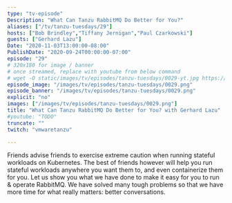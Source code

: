 ```yaml
---
type: "tv-episode"
Description: "What Can Tanzu RabbitMQ Do Better for You?"
aliases: ["/tv/tanzu-tuesdays/29"]
hosts: ["Bob Brindley","Tiffany Jernigan","Paul Czarkowski"]
guests: ["Gerhard Lazu"]
Date: "2020-11-03T13:00:00-08:00"
PublishDate: "2020-09-24T00:00:00-07:00"
episode: "29"
# 320x180 for image / banner
# once streamed, replace with youtube from below command
# wget -O static/images/tv/episodes/tanzu-tuesdays/0029-yt.jpg https://img.youtube.com/vi/TODO/mqdefault.jpg
episode_image: "/images/tv/episodes/tanzu-tuesdays/0029.png"
episode_banner: "/images/tv/episodes/tanzu-tuesdays/0029.png"
explicit: "no"
images: ["/images/tv/episodes/tanzu-tuesdays/0029.png"]
title: "What Can Tanzu RabbitMQ Do Better for You? with Gerhard Lazu"
#youtube: "TODO"
truncate: ""
twitch: "vmwaretanzu"

---
```


Friends advise friends to exercise extreme caution when running stateful workloads on Kubernetes. The best of friends however will help you run stateful workloads anywhere you want them to, and even containerize them for you. Let us show you what we have done to make it easy for you to run & operate RabbitMQ. We have solved many tough problems so that we have more time for what really matters: better conversations.